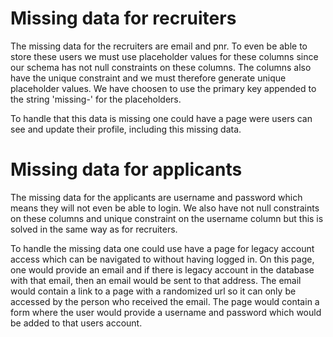 # Missing data for recruiters

The missing data for the recruiters are email and pnr. To even be able to store these users we must use placeholder values for these columns since our schema has not null constraints on these columns. The columns also have the unique constraint and we must therefore generate unique placeholder values. We have choosen to use the primary key appended to the string 'missing-' for the placeholders.

To handle that this data is missing one could have a page were users can see and update their profile, including this missing data.

# Missing data for applicants

The missing data for the applicants are username and password which means they will not even be able to login. We also have not null constraints on these columns and unique constraint on the username column but this is solved in the same way as for recruiters.

To handle the missing data one could use have a page for legacy account access which can be navigated to without having logged in. On this page, one would provide an email and if there is legacy account in the database with that email, then an email would be sent to that address. The email would contain a link to a page with a randomized url so it can only be accessed by the person who received the email. The page would contain a form where the user would provide a username and password which would be added to that users account.
